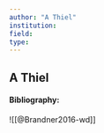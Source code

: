 ```yaml
---
author: "A Thiel"
institution:
field:
type:
---
```


## A Thiel
#### Bibliography:

![[@Brandner2016-wd]]